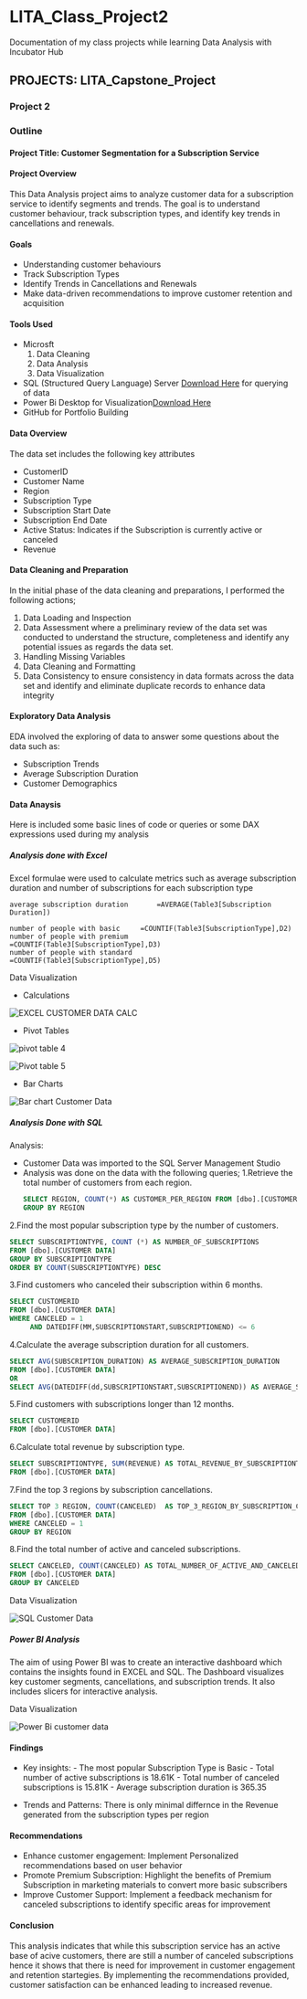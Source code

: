 # LITA_Class_Project2
Documentation of my class projects while learning Data Analysis with Incubator Hub
## PROJECTS: LITA_Capstone_Project
### Project 2
### Outline





#### Project Title: Customer Segmentation for a Subscription Service
#### Project Overview
This Data Analysis project aims to analyze customer data for a subscription service to identify segments and trends. The goal is to understand customer behaviour, track subscription types, and identify key trends in cancellations and renewals.

#### Goals
- Understanding customer behaviours
- Track Subscription Types
- Identify Trends in Cancellations and Renewals
- Make data-driven recommendations to improve customer retention and acquisition

#### Tools Used
- Microsft
    1. Data Cleaning
    2. Data Analysis
    3. Data Visualization
- SQL (Structured Query Language) Server [Download Here](https://www.microsoft.com) for querying of data
- Power Bi Desktop for Visualization[Download Here](https://www.google.com/url?client=internal-element-cse&cx=012684331380167808104:oe5oj--md1a&q=https://www.microsoft.com/en-us/power-platform/products/power-bi/downloads&sa=U&ved=2ahUKEwjQubqQr8GJAxUvUaQEHV7fEFkQFnoECBUQAQ&usg=AOvVaw1759XFBNl5AM71b9k88zga)
- GitHub for Portfolio Building

#### Data Overview
The data set includes the following key attributes
- CustomerID
- Customer Name
- Region
- Subscription Type
- Subscription Start Date
- Subscription End Date
- Active Status: Indicates if the Subscription is currently active or canceled
- Revenue

#### Data Cleaning and Preparation
In the initial phase of the data cleaning and preparations, I performed the following actions;
1. Data Loading and Inspection 
2. Data Assessment where a preliminary review of the data set was conducted to understand the structure, completeness and identify any potential issues as regards the data set.
3. Handling Missing Variables
4. Data Cleaning and Formatting
5. Data Consistency to ensure consistency in data formats across the data set and identify and eliminate duplicate records to enhance data integrity

#### Exploratory Data Analysis
EDA involved the exploring of data to answer some questions about the data such as:
- Subscription Trends
- Average Subscription Duration
- Customer Demographics

#### Data Anaysis
Here is included some basic lines of code or queries or some DAX expressions used during my analysis
##### Analysis done with Excel
Excel formulae were used to calculate metrics such as average subscription duration and number of subscriptions for each subscription type
```EXCEL
average subscription duration		=AVERAGE(Table3[Subscription Duration])
		
number of people with basic		=COUNTIF(Table3[SubscriptionType],D2)
number of people with premium		=COUNTIF(Table3[SubscriptionType],D3)
number of people with standard		=COUNTIF(Table3[SubscriptionType],D5)
```

Data Visualization
- Calculations
  
![EXCEL CUSTOMER DATA CALC](https://github.com/user-attachments/assets/3ef155bd-383e-4673-867d-665c76910abb)

- Pivot Tables

![pivot table 4](https://github.com/user-attachments/assets/feb97caa-9ccb-4036-bd58-89233e700d31)

![Pivot table 5](https://github.com/user-attachments/assets/67e522bf-bbbd-4bfe-853b-01ccaf674282)


- Bar Charts

![Bar chart Customer Data](https://github.com/user-attachments/assets/435a20ca-f044-4b51-b751-ad0e50b455b6)

##### Analysis Done with SQL
Analysis:
- Customer Data was imported to the SQL Server Management Studio
- Analysis was done on the data with the following queries;
1.Retrieve the total number of customers from each region.
  ```SQL
  SELECT REGION, COUNT(*) AS CUSTOMER_PER_REGION FROM [dbo].[CUSTOMER DATA]
  GROUP BY REGION
  ```

2.Find the most popular subscription type by the number of customers.
 ```SQL
SELECT SUBSCRIPTIONTYPE, COUNT (*) AS NUMBER_OF_SUBSCRIPTIONS
FROM [dbo].[CUSTOMER DATA]
GROUP BY SUBSCRIPTIONTYPE
ORDER BY COUNT(SUBSCRIPTIONTYPE) DESC
```
3.Find customers who canceled their subscription within 6 months.
```SQL
SELECT CUSTOMERID
FROM [dbo].[CUSTOMER DATA]
WHERE CANCELED = 1
     AND DATEDIFF(MM,SUBSCRIPTIONSTART,SUBSCRIPTIONEND) <= 6
```
4.Calculate the average subscription duration for all customers.
```SQL
SELECT AVG(SUBSCRIPTION_DURATION) AS AVERAGE_SUBSCRIPTION_DURATION 
FROM [dbo].[CUSTOMER DATA]
OR
SELECT AVG(DATEDIFF(dd,SUBSCRIPTIONSTART,SUBSCRIPTIONEND)) AS AVERAGE_SUBSCRIPTION_DURATION FROM [dbo].[CUSTOMER DATA]
```
5.Find customers with subscriptions longer than 12 months.
```SQL
SELECT CUSTOMERID
FROM [dbo].[CUSTOMER DATA]
```
6.Calculate total revenue by subscription type.
```SQL
SELECT SUBSCRIPTIONTYPE, SUM(REVENUE) AS TOTAL_REVENUE_BY_SUBSCRIPTIONTYPE
FROM [dbo].[CUSTOMER DATA]
```
7.Find the top 3 regions by subscription cancellations.
```SQL
SELECT TOP 3 REGION, COUNT(CANCELED)  AS TOP_3_REGION_BY_SUBSCRIPTION_CANCELLATION 
FROM [dbo].[CUSTOMER DATA]
WHERE CANCELED = 1
GROUP BY REGION
```
8.Find the total number of active and canceled subscriptions.
```SQL
SELECT CANCELED, COUNT(CANCELED) AS TOTAL_NUMBER_OF_ACTIVE_AND_CANCELED_SUBSCRIPTION
FROM [dbo].[CUSTOMER DATA]
GROUP BY CANCELED
```
Data Visualization

![SQL Customer Data](https://github.com/user-attachments/assets/19e10dec-d581-411b-8737-6136490b680e)


##### Power BI Analysis
The aim of using Power BI was to create an interactive dashboard which contains the insights found in EXCEL and SQL. The Dashboard visualizes key customer segments, cancellations, and subscription trends. It also includes slicers for interactive analysis.

Data Visualization

![Power Bi customer data](https://github.com/user-attachments/assets/41f7dd1a-826f-4ec0-aa50-321215e16d2c)


#### Findings
- Key insights: - The most popular Subscription Type is Basic
                - Total number of active subscriptions is 18.61K
                - Total number of canceled subscriptions is 15.81K
                - Average subscription duration is 365.35
  
- Trends and Patterns: There is only minimal differnce in the Revenue generated from the subscription types per region

#### Recommendations
- Enhance customer engagement: Implement Personalized recommendations based on user behavior
- Promote Premium Subscription: Highlight the benefits of Premium Subscription in marketing materials to convert more basic subscribers
- Improve Customer Support: Implement a feedback mechanism for canceled subscriptions to identify specific areas for improvement
 
#### Conclusion
This analysis indicates that while this subscription service has an active base of acive customers, there are still a number of canceled subscriptions hence it shows that there is need for improvement in customer engagement and retention startegies. By implementing the recommendations provided, customer satisfaction can be enhanced leading to increased revenue.






